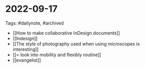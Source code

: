 # 2022-09-17
Tags: #dailynote, #archived 
- [[How to make collaborative InDesign documents]]
- [[Indesign]]
- [[The style of photography used when using microscopes is interesting]]
- [[= look into mobility and flexibly routine]]
- [[evangelist]]



